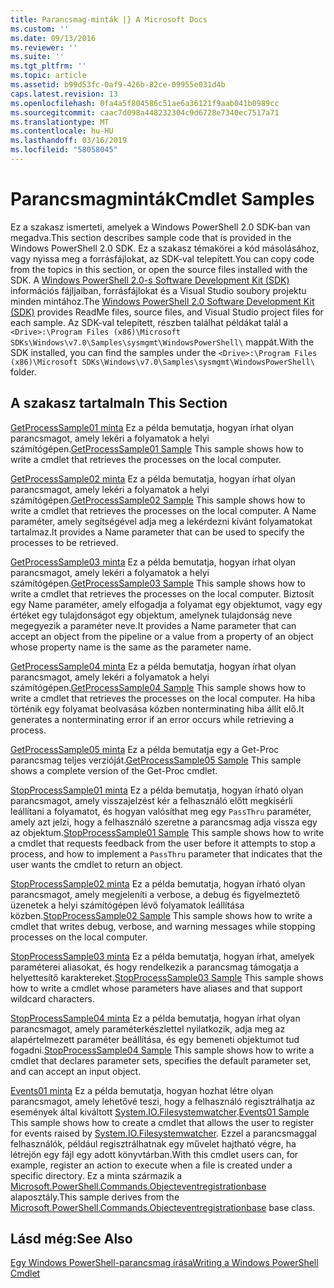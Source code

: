 ```yaml
---
title: Parancsmag-minták |} A Microsoft Docs
ms.custom: ''
ms.date: 09/13/2016
ms.reviewer: ''
ms.suite: ''
ms.tgt_pltfrm: ''
ms.topic: article
ms.assetid: b99d53fc-0af9-426b-82ce-09955e031d4b
caps.latest.revision: 13
ms.openlocfilehash: 0fa4a5f804586c51ae6a36121f9aab041b0989cc
ms.sourcegitcommit: caac7d098a448232304c9d6728e7340ec7517a71
ms.translationtype: MT
ms.contentlocale: hu-HU
ms.lasthandoff: 03/16/2019
ms.locfileid: "58058045"
---
```

# <a name="cmdlet-samples"></a><span data-ttu-id="e909d-102">Parancsmagminták</span><span class="sxs-lookup"><span data-stu-id="e909d-102">Cmdlet Samples</span></span>

<span data-ttu-id="e909d-103">Ez a szakasz ismerteti, amelyek a Windows PowerShell 2.0 SDK-ban van megadva.</span><span class="sxs-lookup"><span data-stu-id="e909d-103">This section describes sample code that is provided in the Windows PowerShell 2.0 SDK.</span></span> <span data-ttu-id="e909d-104">Ez a szakasz témakörei a kód másolásához, vagy nyissa meg a forrásfájlokat, az SDK-val telepített.</span><span class="sxs-lookup"><span data-stu-id="e909d-104">You can copy code from the topics in this section, or open the source files installed with the SDK.</span></span> <span data-ttu-id="e909d-105">A [Windows PowerShell 2.0-s Software Development Kit (SDK)](https://www.microsoft.com/en-us/download/details.aspx?id=2560) információs fájljaiban, forrásfájlokat és a Visual Studio soubory projektu minden mintához.</span><span class="sxs-lookup"><span data-stu-id="e909d-105">The [Windows PowerShell 2.0 Software Development Kit (SDK)](https://www.microsoft.com/en-us/download/details.aspx?id=2560) provides ReadMe files, source files, and Visual Studio project files for each sample.</span></span> <span data-ttu-id="e909d-106">Az SDK-val telepített, részben találhat példákat talál a `<Drive>:\Program Files (x86)\Microsoft SDKs\Windows\v7.0\Samples\sysmgmt\WindowsPowerShell\` mappát.</span><span class="sxs-lookup"><span data-stu-id="e909d-106">With the SDK installed, you can find the samples under the `<Drive>:\Program Files (x86)\Microsoft SDKs\Windows\v7.0\Samples\sysmgmt\WindowsPowerShell\` folder.</span></span>

## <a name="in-this-section"></a><span data-ttu-id="e909d-107">A szakasz tartalma</span><span class="sxs-lookup"><span data-stu-id="e909d-107">In This Section</span></span>

<span data-ttu-id="e909d-108">[GetProcessSample01 minta](./getprocesssample01-sample.md) Ez a példa bemutatja, hogyan írhat olyan parancsmagot, amely lekéri a folyamatok a helyi számítógépen.</span><span class="sxs-lookup"><span data-stu-id="e909d-108">[GetProcessSample01 Sample](./getprocesssample01-sample.md) This sample shows how to write a cmdlet that retrieves the processes on the local computer.</span></span>

<span data-ttu-id="e909d-109">[GetProcessSample02 minta](./getprocesssample02-sample.md) Ez a példa bemutatja, hogyan írhat olyan parancsmagot, amely lekéri a folyamatok a helyi számítógépen.</span><span class="sxs-lookup"><span data-stu-id="e909d-109">[GetProcessSample02 Sample](./getprocesssample02-sample.md) This sample shows how to write a cmdlet that retrieves the processes on the local computer.</span></span> <span data-ttu-id="e909d-110">A Name paraméter, amely segítségével adja meg a lekérdezni kívánt folyamatokat tartalmaz.</span><span class="sxs-lookup"><span data-stu-id="e909d-110">It provides a Name parameter that can be used to specify the processes to be retrieved.</span></span>

<span data-ttu-id="e909d-111">[GetProcessSample03 minta](./getprocesssample03-sample.md) Ez a példa bemutatja, hogyan írhat olyan parancsmagot, amely lekéri a folyamatok a helyi számítógépen.</span><span class="sxs-lookup"><span data-stu-id="e909d-111">[GetProcessSample03 Sample](./getprocesssample03-sample.md) This sample shows how to write a cmdlet that retrieves the processes on the local computer.</span></span> <span data-ttu-id="e909d-112">Biztosít egy Name paraméter, amely elfogadja a folyamat egy objektumot, vagy egy értéket egy tulajdonságot egy objektum, amelynek tulajdonság neve megegyezik a paraméter neve.</span><span class="sxs-lookup"><span data-stu-id="e909d-112">It provides a Name parameter that can accept an object from the pipeline or a value from a property of an object whose property name is the same as the parameter name.</span></span>

<span data-ttu-id="e909d-113">[GetProcessSample04 minta](./getprocesssample04-sample.md) Ez a példa bemutatja, hogyan írhat olyan parancsmagot, amely lekéri a folyamatok a helyi számítógépen.</span><span class="sxs-lookup"><span data-stu-id="e909d-113">[GetProcessSample04 Sample](./getprocesssample04-sample.md) This sample shows how to write a cmdlet that retrieves the processes on the local computer.</span></span> <span data-ttu-id="e909d-114">Ha hiba történik egy folyamat beolvasása közben nonterminating hiba állít elő.</span><span class="sxs-lookup"><span data-stu-id="e909d-114">It generates a nonterminating error if an error occurs while retrieving a process.</span></span>

<span data-ttu-id="e909d-115">[GetProcessSample05 minta](./getprocesssample05-sample.md) Ez a példa bemutatja egy a Get-Proc parancsmag teljes verzióját.</span><span class="sxs-lookup"><span data-stu-id="e909d-115">[GetProcessSample05 Sample](./getprocesssample05-sample.md) This sample shows a complete version of the Get-Proc cmdlet.</span></span>

<span data-ttu-id="e909d-116">[StopProcessSample01 minta](./stopprocesssample01-sample.md) Ez a példa bemutatja, hogyan írható olyan parancsmagot, amely visszajelzést kér a felhasználó előtt megkísérli leállítani a folyamatot, és hogyan valósíthat meg egy `PassThru` paraméter, amely azt jelzi, hogy a felhasználó szeretne a parancsmag adja vissza egy az objektum.</span><span class="sxs-lookup"><span data-stu-id="e909d-116">[StopProcessSample01 Sample](./stopprocesssample01-sample.md) This sample shows how to write a cmdlet that requests feedback from the user before it attempts to stop a process, and how to implement a `PassThru` parameter that indicates that the user wants the cmdlet to return an object.</span></span>

<span data-ttu-id="e909d-117">[StopProcessSample02 minta](./stopprocesssample02-sample.md) Ez a példa bemutatja, hogyan írható olyan parancsmagot, amely megjeleníti a verbose, a debug és figyelmeztető üzenetek a helyi számítógépen lévő folyamatok leállítása közben.</span><span class="sxs-lookup"><span data-stu-id="e909d-117">[StopProcessSample02 Sample](./stopprocesssample02-sample.md) This sample shows how to write a cmdlet that writes debug, verbose, and warning messages while stopping processes on the local computer.</span></span>

<span data-ttu-id="e909d-118">[StopProcessSample03 minta](./stopprocesssample03-sample.md) Ez a példa bemutatja, hogyan írhat, amelyek paraméterei aliasokat, és hogy rendelkezik a parancsmag támogatja a helyettesítő karaktereket.</span><span class="sxs-lookup"><span data-stu-id="e909d-118">[StopProcessSample03 Sample](./stopprocesssample03-sample.md) This sample shows how to write a cmdlet whose parameters have aliases and that support wildcard characters.</span></span>

<span data-ttu-id="e909d-119">[StopProcessSample04 minta](./stopprocesssample04-sample.md) Ez a példa bemutatja, hogyan írhat olyan parancsmagot, amely paraméterkészlettel nyilatkozik, adja meg az alapértelmezett paraméter beállítása, és egy bemeneti objektumot tud fogadni.</span><span class="sxs-lookup"><span data-stu-id="e909d-119">[StopProcessSample04 Sample](./stopprocesssample04-sample.md) This sample shows how to write a cmdlet that declares parameter sets, specifies the default parameter set, and can accept an input object.</span></span>

<span data-ttu-id="e909d-120">[Events01 minta](./events01-sample.md) Ez a példa bemutatja, hogyan hozhat létre olyan parancsmagot, amely lehetővé teszi, hogy a felhasználó regisztrálhatja az események által kiváltott [System.IO.Filesystemwatcher](/dotnet/api/System.IO.FileSystemWatcher).</span><span class="sxs-lookup"><span data-stu-id="e909d-120">[Events01 Sample](./events01-sample.md) This sample shows how to create a cmdlet that allows the user to register for events raised by [System.IO.Filesystemwatcher](/dotnet/api/System.IO.FileSystemWatcher).</span></span> <span data-ttu-id="e909d-121">Ezzel a parancsmaggal felhasználók, például regisztrálhatnak egy művelet hajtható végre, ha létrejön egy fájl egy adott könyvtárban.</span><span class="sxs-lookup"><span data-stu-id="e909d-121">With this cmdlet users can, for example, register an action to execute when a file is created under a specific directory.</span></span> <span data-ttu-id="e909d-122">Ez a minta származik a [Microsoft.PowerShell.Commands.Objecteventregistrationbase](/dotnet/api/Microsoft.PowerShell.Commands.ObjectEventRegistrationBase) alaposztály.</span><span class="sxs-lookup"><span data-stu-id="e909d-122">This sample derives from the [Microsoft.PowerShell.Commands.Objecteventregistrationbase](/dotnet/api/Microsoft.PowerShell.Commands.ObjectEventRegistrationBase) base class.</span></span>

## <a name="see-also"></a><span data-ttu-id="e909d-123">Lásd még:</span><span class="sxs-lookup"><span data-stu-id="e909d-123">See Also</span></span>

[<span data-ttu-id="e909d-124">Egy Windows PowerShell-parancsmag írása</span><span class="sxs-lookup"><span data-stu-id="e909d-124">Writing a Windows PowerShell Cmdlet</span></span>](./writing-a-windows-powershell-cmdlet.md)
